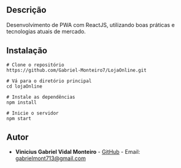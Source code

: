 ## Descrição

Desenvolvimento de PWA com ReactJS, utilizando boas práticas e tecnologias atuais de mercado.

## Instalação

```
# Clone o repositório
https://github.com/Gabriel-Monteiro7/LojaOnline.git

# Vá para o diretório principal 
cd lojaOnline

# Instale as dependências
npm install

# Inicie o servidor
npm start
```

## Autor

-   **Vinicius Gabriel Vidal Monteiro**  -  [GitHub](https://github.com/Gabriel-Monteiro7)  - Email:  [gabrielmont713@gmail.com](mailto:gabrielmont713@gmail.com)
